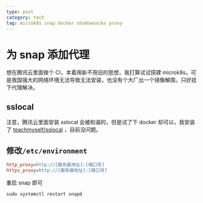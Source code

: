 ```yaml
---
type: post
category: tech
tag: microk8s snap docker shadowsocks proxy
---
```


# 为 snap 添加代理

想在腾讯云里面做个 CI，本着用新不用旧的思想，我打算试试搭建 microk8s。可是我国强大的网络环境无法导致无法安装，也没有个大厂出一个镜像解围，只好挂下代理解决。

## sslocal

注意，腾讯云里面安装 sslocal 会被和谐的，但是试了下 docker 却可以，我安装了 [teachmyself/sslocal](https://hub.docker.com/r/teachmyself/sslocal) ，目前没问题。

## 修改`/etc/environment`

```ini
http_proxy=http://[服务器地址]:[端口号]
https_proxy=http://[服务器地址]:[端口号]
```

重启 snap 即可

```
sudo systemctl restart snapd
```
